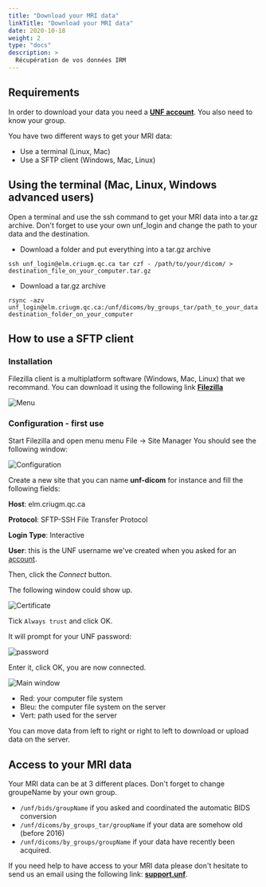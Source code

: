 ```yaml
---
title: "Download your MRI data"
linkTitle: "Download your MRI data"
date: 2020-10-18
weight: 2
type: "docs"
description: >
  Récupération de vos données IRM
---
```


## Requirements

In order to download your data you need a __[UNF account](../../../en/documentation/welcome/account/)__.
You also need to know your group.

You have two different ways to get your MRI data:
- Use a terminal (Linux, Mac)
- Use a SFTP client (Windows, Mac, Linux)

## Using the terminal (Mac, Linux, Windows advanced users)

Open a terminal and use the ssh command to get your MRI data into a tar.gz archive. Don't forget to use your own unf_login and change the path to your data and the destination.

- Download a folder and put everything into a tar.gz archive

`ssh unf_login@elm.criugm.qc.ca tar czf - /path/to/your/dicom/ > destination_file_on_your_computer.tar.gz`

- Download a tar.gz archive

`rsync -azv unf_login@elm.criugm.qc.ca:/unf/dicoms/by_groups_tar/path_to_your_data destination_folder_on_your_computer`


## How to use a SFTP client

### Installation

Filezilla client is a multiplatform software (Windows, Mac, Linux) that we recommand. You can download it using the following link __[Filezilla](​https://filezilla-project.org/​)__

![Menu](/images/documentation/fr/download_mri/filezilla-menu.png)

### Configuration - first use

Start Filezilla and open menu menu File -> Site Manager
You should see the following window:

![Configuration](/images/documentation/fr/download_mri/filezilla-config.png)

Create a new site that you can name __unf-dicom__ for instance and fill the following fields:

**Host**: elm.criugm.qc.ca

**Protocol**: SFTP-SSH File Transfer Protocol

**Login Type**: Interactive

**User**: this is the UNF username we've created when you asked for an [account](https://unf-montreal.ca/en/documentation/welcome/account/).

Then, click the *Connect* button.

The following window could show up.

![Certificate](/images/documentation/fr/download_mri/filezilla-trust.png)

Tick `Always trust` and click OK.

It will prompt for your UNF password:

![password](/images/documentation/fr/download_mri/filezilla-password.png)

Enter it, click OK, you are now connected.

![Main window](/images/documentation/fr/download_mri/filezilla-main_window.png)

- Red: your computer file system
- Bleu: the computer file system on the server
- Vert: path used for the server

You can move data from left to right or right to left to download or upload data on the server.

## Access to your MRI data

Your MRI data can be at 3 different places. Don't forget to change groupeName by your own group.

- `/unf/bids/groupName` if you asked and coordinated the automatic BIDS conversion
- `/unf/dicoms/by_groups_tar/groupName` if your data are somehow old (before 2016)
- `/unf/dicoms/by_groups/groupName` if your data have recently been acquired.

If you need help to have access to your MRI data please don't hesitate to send us an email using the following link: __[support.unf](mailto:support.unf@criugm.qc.ca?subject=Help-Download-MRI)__.
